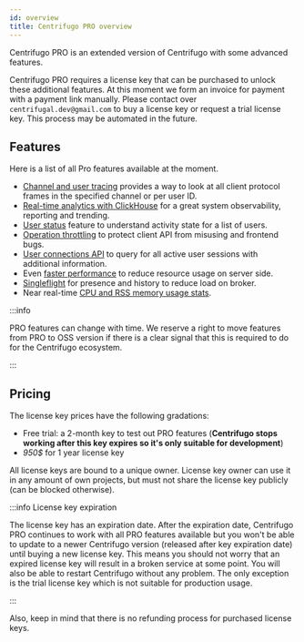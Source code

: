 ```yaml
---
id: overview
title: Centrifugo PRO overview
---
```


Centrifugo PRO is an extended version of Centrifugo with some advanced features.

Centrifugo PRO requires a license key that can be purchased to unlock these additional features. At this moment we form an invoice for payment with a payment link manually. Please contact over `centrifugal.dev@gmail.com` to buy a license key or request a trial license key. This process may be automated in the future.

## Features

Here is a list of all Pro features available at the moment.

* [Channel and user tracing](./tracing.md) provides a way to look at all client protocol frames in the specified channel or per user ID.
* [Real-time analytics with ClickHouse](./analytics.md) for a great system observability, reporting and trending.
* [User status](./user_status.md) feature to understand activity state for a list of users.
* [Operation throttling](./throttling.md) to protect client API from misusing and frontend bugs.
* [User connections API](./user_connections.md) to query for all active user sessions with additional information.
* Even [faster performance](./performance.md) to reduce resource usage on server side.
* [Singleflight](./singleflight.md) for presence and history to reduce load on broker.
* Near real-time [CPU and RSS memory usage stats](./process_stats.md).

:::info

PRO features can change with time. We reserve a right to move features from PRO to OSS version if there is a clear signal that this is required to do for the Centrifugo ecosystem.

:::

## Pricing

The license key prices have the following gradations:

* Free trial: a 2-month key to test out PRO features (**Centrifugo stops working after this key expires so it's only suitable for development**)
* <em>950$</em> for 1 year license key

All license keys are bound to a unique owner. License key owner can use it in any amount of own projects, but must not share the license key publicly (can be blocked otherwise).

:::info License key expiration

The license key has an expiration date. After the expiration date, Centrifugo PRO continues to work with all PRO features available but you won't be able to update to a newer Centrifugo version (released after key expiration date) until buying a new license key. This means you should not worry that an expired license key will result in a broken service at some point. You will also be able to restart Centrifugo without any problem. The only exception is the trial license key which is not suitable for production usage.

:::

Also, keep in mind that there is no refunding process for purchased license keys.
